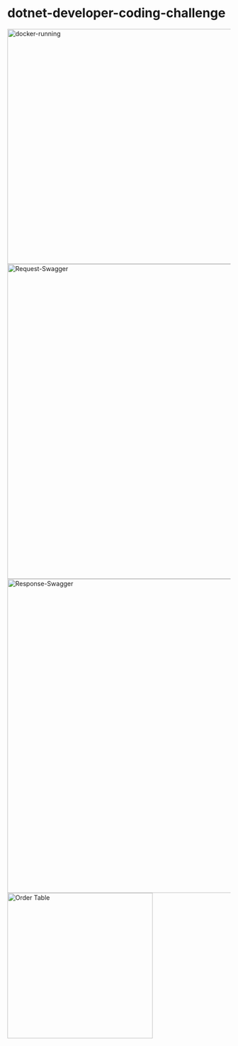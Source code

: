 # dotnet-developer-coding-challenge
<img width="530" alt="docker-running" src="https://user-images.githubusercontent.com/22218423/159863043-89d80e45-887d-4661-9b8e-580b04f3ecc8.png">
<img width="710" alt="Request-Swagger" src="https://user-images.githubusercontent.com/22218423/159863087-8add18bc-aa88-4f84-8ecb-53ddef5c20a8.png">
<img width="708" alt="Response-Swagger" src="https://user-images.githubusercontent.com/22218423/159863111-7955b156-debe-4ad1-b24e-f3d933e6186c.png">
<img width="328" alt="Order Table" src="https://user-images.githubusercontent.com/22218423/159863122-bb4e0eb4-ff1d-4c29-a78c-059ca42d6def.png">

